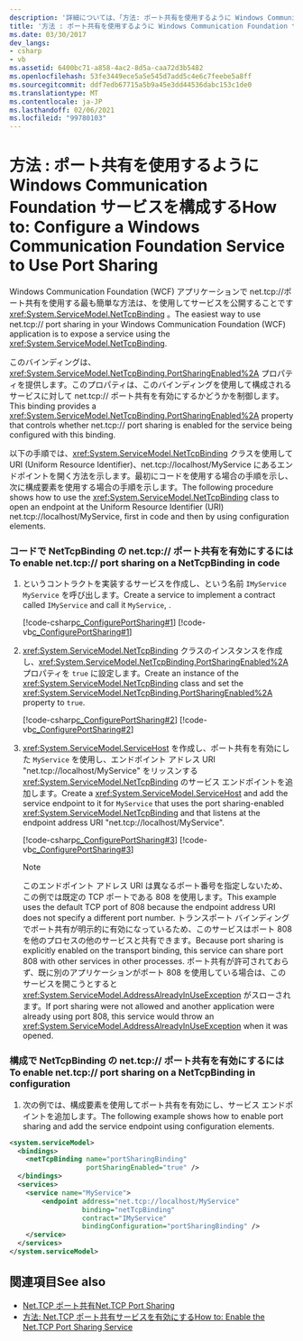 ```yaml
---
description: '詳細については、「方法: ポート共有を使用するように Windows Communication Foundation サービスを構成する」を参照してください。'
title: '方法 : ポート共有を使用するように Windows Communication Foundation サービスを構成する'
ms.date: 03/30/2017
dev_langs:
- csharp
- vb
ms.assetid: 6400bc71-a858-4ac2-8d5a-caa72d3b5482
ms.openlocfilehash: 53fe3449ece5a5e545d7add5c4e6c7feebe5a8ff
ms.sourcegitcommit: ddf7edb67715a5b9a45e3dd44536dabc153c1de0
ms.translationtype: MT
ms.contentlocale: ja-JP
ms.lasthandoff: 02/06/2021
ms.locfileid: "99780103"
---
```

# <a name="how-to-configure-a-windows-communication-foundation-service-to-use-port-sharing"></a><span data-ttu-id="b6dd0-103">方法 : ポート共有を使用するように Windows Communication Foundation サービスを構成する</span><span class="sxs-lookup"><span data-stu-id="b6dd0-103">How to: Configure a Windows Communication Foundation Service to Use Port Sharing</span></span>

<span data-ttu-id="b6dd0-104">Windows Communication Foundation (WCF) アプリケーションで net.tcp://ポート共有を使用する最も簡単な方法は、を使用してサービスを公開することです <xref:System.ServiceModel.NetTcpBinding> 。</span><span class="sxs-lookup"><span data-stu-id="b6dd0-104">The easiest way to use net.tcp:// port sharing in your Windows Communication Foundation (WCF) application is to expose a service using the <xref:System.ServiceModel.NetTcpBinding>.</span></span>  
  
 <span data-ttu-id="b6dd0-105">このバインディングは、<xref:System.ServiceModel.NetTcpBinding.PortSharingEnabled%2A> プロパティを提供します。このプロパティは、このバインディングを使用して構成されるサービスに対して net.tcp:// ポート共有を有効にするかどうかを制御します。</span><span class="sxs-lookup"><span data-stu-id="b6dd0-105">This binding provides a <xref:System.ServiceModel.NetTcpBinding.PortSharingEnabled%2A> property that controls whether net.tcp:// port sharing is enabled for the service being configured with this binding.</span></span>  
  
 <span data-ttu-id="b6dd0-106">以下の手順では、<xref:System.ServiceModel.NetTcpBinding> クラスを使用して URI (Uniform Resource Identifier)、net.tcp://localhost/MyService にあるエンドポイントを開く方法を示します。最初にコードを使用する場合の手順を示し、次に構成要素を使用する場合の手順を示します。</span><span class="sxs-lookup"><span data-stu-id="b6dd0-106">The following procedure shows how to use the <xref:System.ServiceModel.NetTcpBinding> class to open an endpoint at the Uniform Resource Identifier (URI) net.tcp://localhost/MyService, first in code and then by using configuration elements.</span></span>  
  
### <a name="to-enable-nettcp-port-sharing-on-a-nettcpbinding-in-code"></a><span data-ttu-id="b6dd0-107">コードで NetTcpBinding の net.tcp:// ポート共有を有効にするには</span><span class="sxs-lookup"><span data-stu-id="b6dd0-107">To enable net.tcp:// port sharing on a NetTcpBinding in code</span></span>  
  
1. <span data-ttu-id="b6dd0-108">というコントラクトを実装するサービスを作成し、という名前 `IMyService` `MyService` を呼び出します。</span><span class="sxs-lookup"><span data-stu-id="b6dd0-108">Create a service to implement a contract called `IMyService` and call it `MyService`, .</span></span>  
  
     [!code-csharp[c_ConfigurePortSharing#1](../../../../samples/snippets/csharp/VS_Snippets_CFX/c_configureportsharing/cs/source.cs#1)]
     [!code-vb[c_ConfigurePortSharing#1](../../../../samples/snippets/visualbasic/VS_Snippets_CFX/c_configureportsharing/vb/source.vb#1)]  
  
2. <span data-ttu-id="b6dd0-109"><xref:System.ServiceModel.NetTcpBinding> クラスのインスタンスを作成し、<xref:System.ServiceModel.NetTcpBinding.PortSharingEnabled%2A> プロパティを `true` に設定します。</span><span class="sxs-lookup"><span data-stu-id="b6dd0-109">Create an instance of the <xref:System.ServiceModel.NetTcpBinding> class and set the <xref:System.ServiceModel.NetTcpBinding.PortSharingEnabled%2A> property to `true`.</span></span>  
  
     [!code-csharp[c_ConfigurePortSharing#2](../../../../samples/snippets/csharp/VS_Snippets_CFX/c_configureportsharing/cs/source.cs#2)]
     [!code-vb[c_ConfigurePortSharing#2](../../../../samples/snippets/visualbasic/VS_Snippets_CFX/c_configureportsharing/vb/source.vb#2)]  
  
3. <span data-ttu-id="b6dd0-110"><xref:System.ServiceModel.ServiceHost> を作成し、ポート共有を有効にした `MyService` を使用し、エンドポイント アドレス URI "net.tcp://localhost/MyService" をリッスンする <xref:System.ServiceModel.NetTcpBinding> のサービス エンドポイントを追加します。</span><span class="sxs-lookup"><span data-stu-id="b6dd0-110">Create a <xref:System.ServiceModel.ServiceHost> and add the service endpoint to it for `MyService` that uses the port sharing-enabled <xref:System.ServiceModel.NetTcpBinding> and that listens at the endpoint address URI "net.tcp://localhost/MyService".</span></span>  
  
     [!code-csharp[c_ConfigurePortSharing#3](../../../../samples/snippets/csharp/VS_Snippets_CFX/c_configureportsharing/cs/source.cs#3)]
     [!code-vb[c_ConfigurePortSharing#3](../../../../samples/snippets/visualbasic/VS_Snippets_CFX/c_configureportsharing/vb/source.vb#3)]  
  
    > [!NOTE]
    > <span data-ttu-id="b6dd0-111">このエンドポイント アドレス URI は異なるポート番号を指定しないため、この例では既定の TCP ポートである 808 を使用します。</span><span class="sxs-lookup"><span data-stu-id="b6dd0-111">This example uses the default TCP port of 808 because the endpoint address URI does not specify a different port number.</span></span> <span data-ttu-id="b6dd0-112">トランスポート バインディングでポート共有が明示的に有効になっているため、このサービスはポート 808 を他のプロセスの他のサービスと共有できます。</span><span class="sxs-lookup"><span data-stu-id="b6dd0-112">Because port sharing is explicitly enabled on the transport binding, this service can share port 808 with other services in other processes.</span></span> <span data-ttu-id="b6dd0-113">ポート共有が許可されておらず、既に別のアプリケーションがポート 808 を使用している場合は、このサービスを開こうとすると <xref:System.ServiceModel.AddressAlreadyInUseException> がスローされます。</span><span class="sxs-lookup"><span data-stu-id="b6dd0-113">If port sharing were not allowed and another application were already using port 808, this service would throw an <xref:System.ServiceModel.AddressAlreadyInUseException> when it was opened.</span></span>  
  
### <a name="to-enable-nettcp-port-sharing-on-a-nettcpbinding-in-configuration"></a><span data-ttu-id="b6dd0-114">構成で NetTcpBinding の net.tcp:// ポート共有を有効にするには</span><span class="sxs-lookup"><span data-stu-id="b6dd0-114">To enable net.tcp:// port sharing on a NetTcpBinding in configuration</span></span>  
  
1. <span data-ttu-id="b6dd0-115">次の例では、構成要素を使用してポート共有を有効にし、サービス エンドポイントを追加します。</span><span class="sxs-lookup"><span data-stu-id="b6dd0-115">The following example shows how to enable port sharing and add the service endpoint using configuration elements.</span></span>  
  
```xml  
<system.serviceModel>  
  <bindings>  
    <netTcpBinding name="portSharingBinding"
                   portSharingEnabled="true" />  
  </bindings>  
  <services>  
    <service name="MyService">  
        <endpoint address="net.tcp://localhost/MyService"  
                  binding="netTcpBinding"  
                  contract="IMyService"  
                  bindingConfiguration="portSharingBinding" />  
    </service>  
  </services>  
</system.serviceModel>  
```  
  
## <a name="see-also"></a><span data-ttu-id="b6dd0-116">関連項目</span><span class="sxs-lookup"><span data-stu-id="b6dd0-116">See also</span></span>

- [<span data-ttu-id="b6dd0-117">Net.TCP ポート共有</span><span class="sxs-lookup"><span data-stu-id="b6dd0-117">Net.TCP Port Sharing</span></span>](net-tcp-port-sharing.md)
- [<span data-ttu-id="b6dd0-118">方法: Net.TCP ポート共有サービスを有効にする</span><span class="sxs-lookup"><span data-stu-id="b6dd0-118">How to: Enable the Net.TCP Port Sharing Service</span></span>](how-to-enable-the-net-tcp-port-sharing-service.md)
